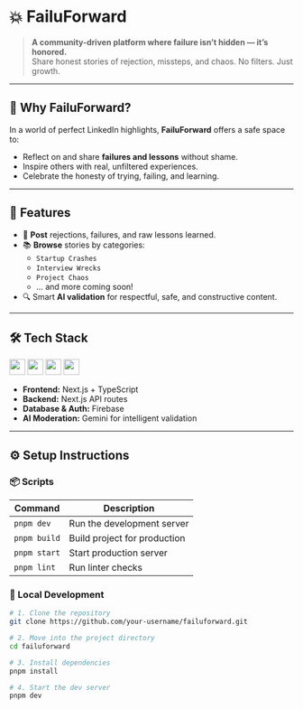 # 💥 FailuForward

> **A community-driven platform where failure isn’t hidden — it’s honored.**  
Share honest stories of rejection, missteps, and chaos. No filters. Just growth.

---

## 🌟 Why FailuForward?

In a world of perfect LinkedIn highlights, **FailuForward** offers a safe space to:
- Reflect on and share **failures and lessons** without shame.
- Inspire others with real, unfiltered experiences.
- Celebrate the honesty of trying, failing, and learning.

---

## 🚀 Features

- 📢 **Post** rejections, failures, and raw lessons learned.
- 📚 **Browse** stories by categories:
  - `Startup Crashes`
  - `Interview Wrecks`
  - `Project Chaos`
  - … and more coming soon!
- 🔍 Smart **AI validation** for respectful, safe, and constructive content.

---

## 🛠️ Tech Stack

<p float="left">
  <img src="https://img.shields.io/badge/Next.js-000000?style=for-the-badge&logo=nextdotjs&logoColor=white" height="28"/>
  <img src="https://img.shields.io/badge/TypeScript-3178C6?style=for-the-badge&logo=typescript&logoColor=white" height="28"/>
  <img src="https://img.shields.io/badge/Firebase-FFCA28?style=for-the-badge&logo=firebase&logoColor=black" height="28"/>
  <img src="https://img.shields.io/badge/Gemini_AI-ffffff?style=for-the-badge&logo=google&logoColor=blue" height="28"/>
</p>

- **Frontend:** Next.js + TypeScript  
- **Backend:** Next.js API routes  
- **Database & Auth:** Firebase  
- **AI Moderation:** Gemini for intelligent validation

---

## ⚙️ Setup Instructions

### 📦 Scripts

| Command         | Description                   |
|-----------------|-------------------------------|
| `pnpm dev`      | Run the development server     |
| `pnpm build`    | Build project for production   |
| `pnpm start`    | Start production server        |
| `pnpm lint`     | Run linter checks              |

### 🧰 Local Development

```bash
# 1. Clone the repository
git clone https://github.com/your-username/failuforward.git

# 2. Move into the project directory
cd failuforward

# 3. Install dependencies
pnpm install

# 4. Start the dev server
pnpm dev

